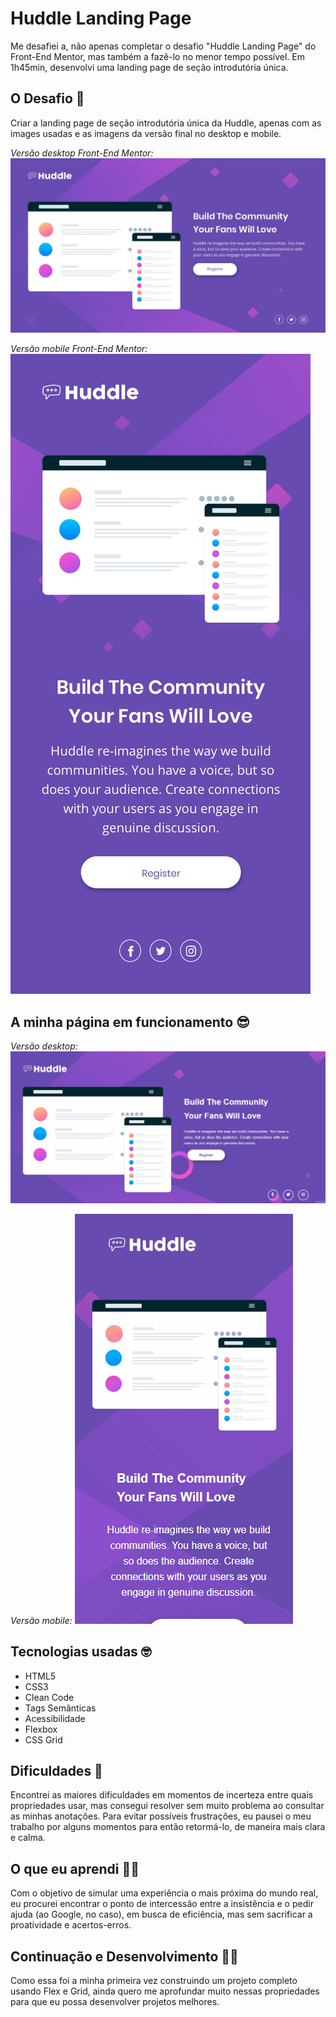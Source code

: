 # Huddle Landing Page

Me desafiei a, não apenas completar o desafio "Huddle Landing Page" do Front-End Mentor, mas também a fazê-lo no menor tempo possível. Em 1h45min, desenvolvi uma landing page de seção introdutória única.

## O Desafio 💪

Criar a landing page de seção introdutória única da Huddle, apenas com as images usadas e as imagens da versão final no desktop e mobile.

*Versão desktop Front-End Mentor:*
![](src/design/desktop-design.jpg)

*Versão mobile Front-End Mentor:*
![](src/design/mobile-design.jpg)

## A minha página em funcionamento 😎

*Versão desktop:*
![](desktop.gif)

*Versão mobile:*
![](mobile.gif)

## Tecnologias usadas 🤓

- HTML5
- CSS3
- Clean Code
- Tags Semânticas
- Acessibilidade
- Flexbox
- CSS Grid

## Dificuldades 🥵

Encontrei as maiores dificuldades em momentos de incerteza entre quais propriedades usar, mas consegui resolver sem muito problema ao consultar as minhas anotações. Para evitar possíveis frustrações, eu pausei o meu trabalho por alguns momentos para então retormá-lo, de maneira mais clara e calma.

## O que eu aprendi 👩‍🎓

Com o objetivo de simular uma experiência o mais próxima do mundo real, eu procurei encontrar o ponto de intercessão entre a insistência e o pedir ajuda (ao Google, no caso), em busca de eficiência, mas sem sacrificar a proatividade e acertos-erros.

## Continuação e Desenvolvimento 👩‍🏫

Como essa foi a minha primeira vez construindo um projeto completo usando Flex e Grid, ainda quero me aprofundar muito nessas propriedades para que eu possa desenvolver projetos melhores.